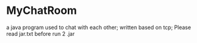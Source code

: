 # MyChatRoom
a java program used to chat with each other;
written based on tcp;
Please read jar.txt before run 2 .jar
